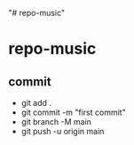 "# repo-music" 
# repo-music

## commit
- git add .
- git commit -m "first commit"
- git branch -M main
- git push -u origin main
